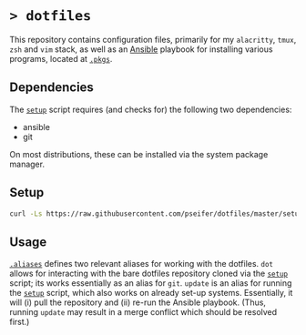 # `> dotfiles`

This repository contains configuration files, primarily for my `alacritty`, `tmux`, `zsh` and `vim` stack, as well as an [Ansible](https://www.ansible.com/) playbook for installing various programs, located at [`.pkgs`](.pkgs).

## Dependencies

The [`setup`](setup) script requires (and checks for) the following two dependencies:

- ansible
- git

On most distributions, these can be installed via the system package manager.

## Setup

```sh
curl -Ls https://raw.githubusercontent.com/pseifer/dotfiles/master/setup | bash
```

## Usage

[`.aliases`](.aliases) defines two relevant aliases for working with the dotfiles. `dot` allows for interacting with the bare dotfiles repository cloned via the [`setup`](setup) script; its works essentially as an alias for `git`. `update` is an alias for running the [`setup`](setup) script, which also works on already set-up systems. Essentially, it will (i) pull the repository and (ii) re-run the Ansible playbook. (Thus, running `update` may result in a merge conflict which should be resolved first.)
